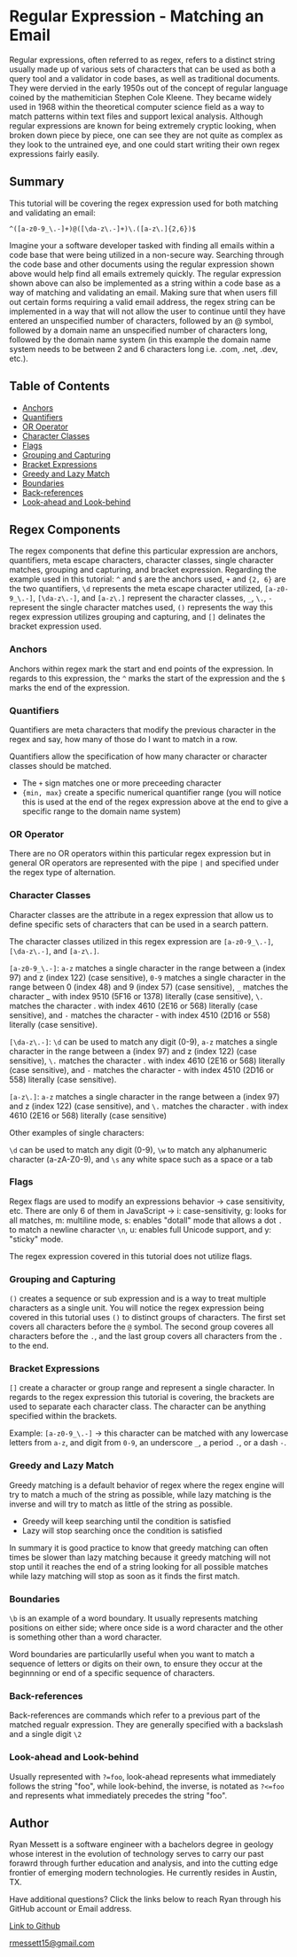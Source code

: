 # Regular Expression - Matching an Email

Regular expressions, often referred to as regex, refers to a distinct string usually made up of various sets of characters that can be used as both a query tool and a validator in code bases, as well as traditional documents. They were dervied in the early 1950s out of the concept of regular language coined by the mathemitician Stephen Cole Kleene. They became widely used in 1968 within the theoretical computer science field as a way to match patterns within text files and support lexical analysis. Although regular expressions are known for being extremely cryptic looking, when broken down piece by piece, one can see they are not quite as complex as they look to the untrained eye, and one could start writing their own regex expressions fairly easily.

## Summary

This tutorial will be covering the regex expression used for both matching and validating an email:

`^([a-z0-9_\.-]+)@([\da-z\.-]+)\.([a-z\.]{2,6})$`

Imagine your a software developer tasked with finding all emails within a code base that were being utilized in a non-secure way. Searching through the code base and other documents using the regular expression shown above would help find all emails extremely quickly. The regular expression shown above can also be implemented as a string within a code base as a way of matching and validating an email. Making sure that when users fill out certain forms requiring a valid email address, the regex string can be implemented in a way that will not allow the user to continue until they have entered an unspecified number of characters, followed by an @ symbol, followed by a domain name an unspecified number of characters long, followed by the domain name system (in this example the domain name system needs to be between 2 and 6 characters long i.e. .com, .net, .dev, etc.).

## Table of Contents

- [Anchors](#anchors)
- [Quantifiers](#quantifiers)
- [OR Operator](#or-operator)
- [Character Classes](#character-classes)
- [Flags](#flags)
- [Grouping and Capturing](#grouping-and-capturing)
- [Bracket Expressions](#bracket-expressions)
- [Greedy and Lazy Match](#greedy-and-lazy-match)
- [Boundaries](#boundaries)
- [Back-references](#back-references)
- [Look-ahead and Look-behind](#look-ahead-and-look-behind)

## Regex Components

The regex components that define this particular expression are anchors, quantifiers, meta escape characters, character classes, single character matches, grouping and capturing, and bracket expression. Regarding the example used in this tutorial: `^` and `$` are the anchors used, `+` and `{2, 6}` are the two quantifiers, `\d` represents the meta escape character utilized, `[a-z0-9_\.-]`, `[\da-z\.-]`, and `[a-z\.]` represent the character classes, `_`, `\.`, `-` represent the single character matches used, `()` represents the way this regex expression utilizes grouping and capturing, and `[]` delinates the bracket expression used.

### Anchors

Anchors within regex mark the start and end points of the expression. In regards to this expression, the `^` marks the start of the expression and the `$` marks the end of the expression. 

### Quantifiers

Quantifiers are meta characters that modify the previous character in the regex and say, how many of those do I want to match in a row.

Quantifiers allow the specification of how many character or character classes should be matched.

- The `+` sign matches one or more preceeding character
- `{min, max}` create a specific numerical quantifier range (you will notice this is used at the end of the regex expression     above at the end to give a specific range to the domain name system)

### OR Operator

There are no OR operators within this particular regex expression but in general OR operators are represented with the pipe `|` and specified under the regex type of alternation.

### Character Classes

Character classes are the attribute in a regex expression that allow us to define specific sets of characters that can be used in a search pattern.

The character classes utilized in this regex expression are `[a-z0-9_\.-]`, `[\da-z\.-]`, and `[a-z\.]`.

`[a-z0-9_\.-]`: `a-z` matches a single character in the range between a (index 97) and z (index 122) (case sensitive), `0-9` matches a single character in the range between 0 (index 48) and 9 (index 57) (case sensitive), `_` matches the character _ with index 9510 (5F16 or 1378) literally (case sensitive), `\.` matches the character . with index 4610 (2E16 or 568) literally (case sensitive), and `-` matches the character - with index 4510 (2D16 or 558) literally (case sensitive).

`[\da-z\.-]`: `\d` can be used to match any digit (0-9), `a-z` matches a single character in the range between a (index 97) and z (index 122) (case sensitive), `\.` matches the character . with index 4610 (2E16 or 568) literally (case sensitive), and `-` matches the character - with index 4510 (2D16 or 558) literally (case sensitive).

`[a-z\.]`: `a-z` matches a single character in the range between a (index 97) and z (index 122) (case sensitive), and `\.` matches the character . with index 4610 (2E16 or 568) literally (case sensitive)

Other examples of single characters:

`\d` can be used to match any digit (0-9), `\w` to match any alphanumeric character (a-zA-Z0-9), and `\s` any white space such as a space or a tab

### Flags

Regex flags are used to modify an expressions behavior -> case sensitivity, etc. There are only 6 of them in JavaScript -> i: case-sensitivity, g: looks for all matches, m: multiline mode, s: enables "dotall" mode that allows a dot `.` to match a newline character `\n`, u: enables full Unicode support, and y: "sticky" mode. 

The regex expression covered in this tutorial does not utilize flags.

### Grouping and Capturing

`()` creates a sequence or sub expression and is a way to treat multiple characters as a single unit. You will notice the regex expression being covered in this tutorial uses `()` to distinct groups of characters. The first set covers all characters before the `@` symbol. The second group coveres all characters before the `.`, and the last group covers all characters from the `.` to the end.

### Bracket Expressions

`[]` create a character or group range and represent a single character. In regards to the regex expression this tutorial is covering, the brackets are used to separate each character class. The character can be anything specified within the brackets.

Example: `[a-z0-9_\.-]` -> this character can be matched with any lowercase letters from `a-z`, and digit from `0-9`, an underscore `_`, a period `.`, or a dash `-`. 

### Greedy and Lazy Match

Greedy matching is a default behavior of regex where the regex engine will try to match a much of the string as possible, while lazy matching is the inverse and will try to match as little of the string as possible. 

- Greedy will keep searching until the condition is satisfied
- Lazy will stop searching once the condition is satisfied

In summary it is good practice to know that greedy matching can often times be slower than lazy matching because it greedy matching will not stop until it reaches the end of a string looking for all possible matches while lazy matching will stop as soon as it finds the first match.

### Boundaries

`\b` is an example of a word boundary. It usually represents matching positions on either side; where once side is a word character and the other is something other than a word character.

Word boundaries are particularlly useful when you want to match a sequence of letters or digits on their own, to ensure they occur at the beginnning or end of a specific sequence of characters.

### Back-references

Back-references are commands which refer to a previous part of the matched regualr expression. They are generally specified with a backslash and a single digit `\2`

### Look-ahead and Look-behind

Usually represented with `?=foo`, look-ahead represents what immediately follows the string "foo", while look-behind, the inverse, is notated as `?<=foo` and represents what immediately precedes the string "foo".

## Author

Ryan Messett is a software engineer with a bachelors degree in geology whose interest in the evolution of technology serves to carry our past forawrd through further education and analysis, and into the cutting edge frontier of emerging modern technologies. He currently resides in Austin, TX.

Have additional questions? Click the links below to reach Ryan through his GitHub account or Email address.

[Link to Github](https://github.com/rmessett15)

<a href="mailto:rmessett15@gmail.com">rmessett15@gmail.com</a>
